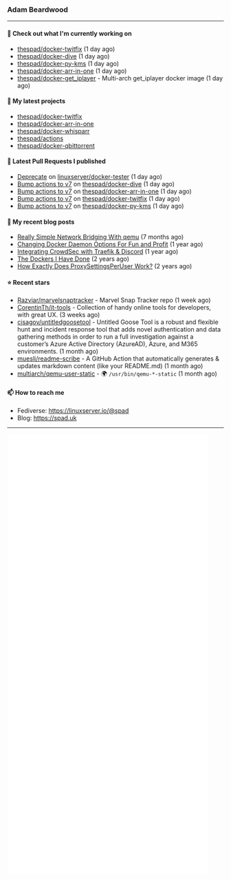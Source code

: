### Adam Beardwood
---
#### 👷 Check out what I'm currently working on

- [thespad/docker-twitfix](https://github.com/thespad/docker-twitfix) (1 day ago)
- [thespad/docker-dive](https://github.com/thespad/docker-dive) (1 day ago)
- [thespad/docker-py-kms](https://github.com/thespad/docker-py-kms) (1 day ago)
- [thespad/docker-arr-in-one](https://github.com/thespad/docker-arr-in-one) (1 day ago)
- [thespad/docker-get_iplayer](https://github.com/thespad/docker-get_iplayer) - Multi-arch get_iplayer docker image (1 day ago)

#### 🌱 My latest projects

- [thespad/docker-twitfix](https://github.com/thespad/docker-twitfix)
- [thespad/docker-arr-in-one](https://github.com/thespad/docker-arr-in-one)
- [thespad/docker-whisparr](https://github.com/thespad/docker-whisparr)
- [thespad/actions](https://github.com/thespad/actions)
- [thespad/docker-qbittorrent](https://github.com/thespad/docker-qbittorrent)

#### 🔨 Latest Pull Requests I published

- [Deprecate](https://github.com/linuxserver/docker-tester/pull/7) on [linuxserver/docker-tester](https://github.com/linuxserver/docker-tester) (1 day ago)
- [Bump actions to v7](https://github.com/thespad/docker-dive/pull/20) on [thespad/docker-dive](https://github.com/thespad/docker-dive) (1 day ago)
- [Bump actions to v7](https://github.com/thespad/docker-arr-in-one/pull/10) on [thespad/docker-arr-in-one](https://github.com/thespad/docker-arr-in-one) (1 day ago)
- [Bump actions to v7](https://github.com/thespad/docker-twitfix/pull/11) on [thespad/docker-twitfix](https://github.com/thespad/docker-twitfix) (1 day ago)
- [Bump actions to v7](https://github.com/thespad/docker-py-kms/pull/27) on [thespad/docker-py-kms](https://github.com/thespad/docker-py-kms) (1 day ago)

#### 📜 My recent blog posts

- [Really Simple Network Bridging With qemu](https://spad.uk/really-simple-network-bridging-with-qemu/) (7 months ago)
- [Changing Docker Daemon Options For Fun and Profit](https://spad.uk/changing-docker-daemon-options-for-fun-and-profit/) (1 year ago)
- [Integrating CrowdSec with Traefik &amp; Discord](https://spad.uk/integrating-crowdsec-with-traefik-discord/) (1 year ago)
- [The Dockers I Have Done](https://spad.uk/the-dockers-ive-done/) (2 years ago)
- [How Exactly Does ProxySettingsPerUser Work?](https://spad.uk/how-does-proxysettingsperuser-work/) (2 years ago)

#### ⭐ Recent stars

- [Razviar/marvelsnaptracker](https://github.com/Razviar/marvelsnaptracker) - Marvel Snap Tracker repo (1 week ago)
- [CorentinTh/it-tools](https://github.com/CorentinTh/it-tools) - Collection of handy online tools for developers, with great UX.  (3 weeks ago)
- [cisagov/untitledgoosetool](https://github.com/cisagov/untitledgoosetool) - Untitled Goose Tool is a robust and flexible hunt and incident response tool that adds novel authentication and data gathering methods in order to run a full investigation against a customer’s Azure Active Directory (AzureAD), Azure, and M365 environments. (1 month ago)
- [muesli/readme-scribe](https://github.com/muesli/readme-scribe) - A GitHub Action that automatically generates &amp; updates markdown content (like your README.md) (1 month ago)
- [multiarch/qemu-user-static](https://github.com/multiarch/qemu-user-static) - :earth_africa: `/usr/bin/qemu-*-static` (1 month ago)

#### 📫 How to reach me
- Fediverse: https://linuxserver.io/@spad
- Blog: https://spad.uk
---
<img src="https://raw.githubusercontent.com/thespad/thespad/main/github-metrics.svg">
